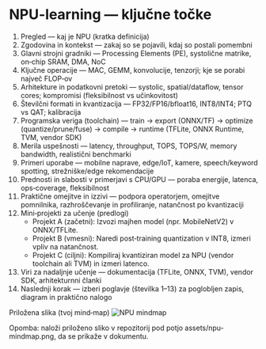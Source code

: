 # NPU-learning — ključne točke

1. Pregled — kaj je NPU (kratka definicija)
2. Zgodovina in kontekst — zakaj so se pojavili, kdaj so postali pomembni
3. Glavni strojni gradniki — Processing Elements (PE), systolične matrike, on‑chip SRAM, DMA, NoC
4. Ključne operacije — MAC, GEMM, konvolucije, tenzorji; kje se porabi največ FLOP‑ov
5. Arhitekture in podatkovni pretoki — systolic, spatial/dataflow, tensor cores; kompromisi (fleksibilnost vs učinkovitost)
6. Številčni formati in kvantizacija — FP32/FP16/bfloat16, INT8/INT4; PTQ vs QAT; kalibracija
7. Programska veriga (toolchain) — train → export (ONNX/TF) → optimize (quantize/prune/fuse) → compile → runtime (TFLite, ONNX Runtime, TVM, vendor SDK)
8. Merila uspešnosti — latency, throughput, TOPS, TOPS/W, memory bandwidth, realistični benchmarki
9. Primeri uporabe — mobilne naprave, edge/IoT, kamere, speech/keyword spotting, strežniške/edge rekomendacije
10. Prednosti in slabosti v primerjavi s CPU/GPU — poraba energije, latenca, ops‑coverage, fleksibilnost
11. Praktične omejitve in izzivi — podpora operatorjem, omejitve pomnilnika, razhroščevanje in profiliranje, natančnost po kvantizaciji
12. Mini‑projekti za učenje (predlogi)
    - Projekt A (začetni): Izvozi majhen model (npr. MobileNetV2) v ONNX/TFLite.
    - Projekt B (vmesni): Naredi post‑training quantization v INT8, izmeri vpliv na natančnost.
    - Projekt C (ciljni): Kompiliraj kvantiziran model za NPU (vendor toolchain ali TVM) in izmeri latenco.
13. Viri za nadaljnje učenje — dokumentacija (TFLite, ONNX, TVM), vendor SDK, arhitekturnni članki
14. Naslednji korak — izberi poglavje (številka 1–13) za poglobljen zapis, diagram in praktično nalogo

Priložena slika (tvoj mind‑map)
![NPU mindmap](npu-presentation/assets/npu-mindmap.png)

Opomba: naloži priloženo sliko v repozitorij pod potjo assets/npu-mindmap.png, da se prikaže v dokumentu.
